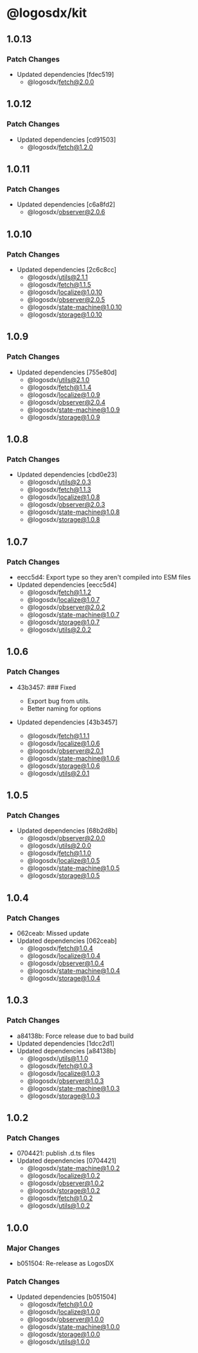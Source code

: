 # @logosdx/kit

## 1.0.13

### Patch Changes

- Updated dependencies [fdec519]
  - @logosdx/fetch@2.0.0

## 1.0.12

### Patch Changes

- Updated dependencies [cd91503]
  - @logosdx/fetch@1.2.0

## 1.0.11

### Patch Changes

- Updated dependencies [c6a8fd2]
  - @logosdx/observer@2.0.6

## 1.0.10

### Patch Changes

- Updated dependencies [2c6c8cc]
  - @logosdx/utils@2.1.1
  - @logosdx/fetch@1.1.5
  - @logosdx/localize@1.0.10
  - @logosdx/observer@2.0.5
  - @logosdx/state-machine@1.0.10
  - @logosdx/storage@1.0.10

## 1.0.9

### Patch Changes

- Updated dependencies [755e80d]
  - @logosdx/utils@2.1.0
  - @logosdx/fetch@1.1.4
  - @logosdx/localize@1.0.9
  - @logosdx/observer@2.0.4
  - @logosdx/state-machine@1.0.9
  - @logosdx/storage@1.0.9

## 1.0.8

### Patch Changes

- Updated dependencies [cbd0e23]
  - @logosdx/utils@2.0.3
  - @logosdx/fetch@1.1.3
  - @logosdx/localize@1.0.8
  - @logosdx/observer@2.0.3
  - @logosdx/state-machine@1.0.8
  - @logosdx/storage@1.0.8

## 1.0.7

### Patch Changes

- eecc5d4: Export type so they aren't compiled into ESM files
- Updated dependencies [eecc5d4]
  - @logosdx/fetch@1.1.2
  - @logosdx/localize@1.0.7
  - @logosdx/observer@2.0.2
  - @logosdx/state-machine@1.0.7
  - @logosdx/storage@1.0.7
  - @logosdx/utils@2.0.2

## 1.0.6

### Patch Changes

- 43b3457: ### Fixed

  - Export bug from utils.
  - Better naming for options

- Updated dependencies [43b3457]
  - @logosdx/fetch@1.1.1
  - @logosdx/localize@1.0.6
  - @logosdx/observer@2.0.1
  - @logosdx/state-machine@1.0.6
  - @logosdx/storage@1.0.6
  - @logosdx/utils@2.0.1

## 1.0.5

### Patch Changes

- Updated dependencies [68b2d8b]
  - @logosdx/observer@2.0.0
  - @logosdx/utils@2.0.0
  - @logosdx/fetch@1.1.0
  - @logosdx/localize@1.0.5
  - @logosdx/state-machine@1.0.5
  - @logosdx/storage@1.0.5

## 1.0.4

### Patch Changes

- 062ceab: Missed update
- Updated dependencies [062ceab]
  - @logosdx/fetch@1.0.4
  - @logosdx/localize@1.0.4
  - @logosdx/observer@1.0.4
  - @logosdx/state-machine@1.0.4
  - @logosdx/storage@1.0.4

## 1.0.3

### Patch Changes

- a84138b: Force release due to bad build
- Updated dependencies [1dcc2d1]
- Updated dependencies [a84138b]
  - @logosdx/utils@1.1.0
  - @logosdx/fetch@1.0.3
  - @logosdx/localize@1.0.3
  - @logosdx/observer@1.0.3
  - @logosdx/state-machine@1.0.3
  - @logosdx/storage@1.0.3

## 1.0.2

### Patch Changes

- 0704421: publish .d.ts files
- Updated dependencies [0704421]
  - @logosdx/state-machine@1.0.2
  - @logosdx/localize@1.0.2
  - @logosdx/observer@1.0.2
  - @logosdx/storage@1.0.2
  - @logosdx/fetch@1.0.2
  - @logosdx/utils@1.0.2

## 1.0.0

### Major Changes

- b051504: Re-release as LogosDX

### Patch Changes

- Updated dependencies [b051504]
  - @logosdx/fetch@1.0.0
  - @logosdx/localize@1.0.0
  - @logosdx/observer@1.0.0
  - @logosdx/state-machine@1.0.0
  - @logosdx/storage@1.0.0
  - @logosdx/utils@1.0.0

